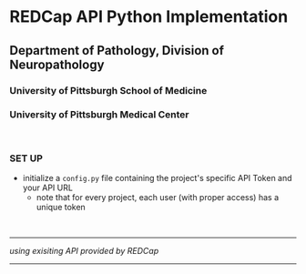 # **REDCap API Python Implementation**

## Department of Pathology, Division of Neuropathology
### University of Pittsburgh School of Medicine
### University of Pittsburgh Medical Center

<br>

### **SET UP**

- initialize a `config.py` file containing the project's specific API Token and your API URL
  - note that for every project, each user (with proper access) has a unique token

<br>

--------------

*using exisiting API provided by REDCap*

--------------